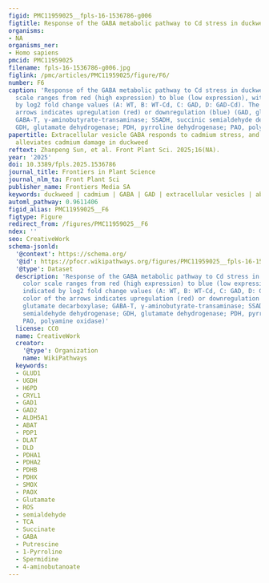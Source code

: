 ```yaml
---
figid: PMC11959025__fpls-16-1536786-g006
figtitle: Response of the GABA metabolic pathway to Cd stress in duckweed
organisms:
- NA
organisms_ner:
- Homo sapiens
pmcid: PMC11959025
filename: fpls-16-1536786-g006.jpg
figlink: /pmc/articles/PMC11959025/figure/F6/
number: F6
caption: 'Response of the GABA metabolic pathway to Cd stress in duckweed. The color
  scale ranges from red (high expression) to blue (low expression), with changes indicated
  by log2 fold change values (A: WT, B: WT-Cd, C: GAD, D: GAD-Cd). The color of the
  arrows indicates upregulation (red) or downregulation (blue) (GAD, glutamate decarboxylase;
  GABA-T, γ-aminobutyrate-transaminase; SSADH, succinic semialdehyde dehydrogenase;
  GDH, glutamate dehydrogenase; PDH, pyrroline dehydrogenase; PAO, polyamine oxidase)'
papertitle: Extracellular vesicle GABA responds to cadmium stress, and GAD overexpression
  alleviates cadmium damage in duckweed
reftext: Zhanpeng Sun, et al. Front Plant Sci. 2025;16(NA).
year: '2025'
doi: 10.3389/fpls.2025.1536786
journal_title: Frontiers in Plant Science
journal_nlm_ta: Front Plant Sci
publisher_name: Frontiers Media SA
keywords: duckweed | cadmium | GABA | GAD | extracellular vesicles | abiotic stress
automl_pathway: 0.9611406
figid_alias: PMC11959025__F6
figtype: Figure
redirect_from: /figures/PMC11959025__F6
ndex: ''
seo: CreativeWork
schema-jsonld:
  '@context': https://schema.org/
  '@id': https://pfocr.wikipathways.org/figures/PMC11959025__fpls-16-1536786-g006.html
  '@type': Dataset
  description: 'Response of the GABA metabolic pathway to Cd stress in duckweed. The
    color scale ranges from red (high expression) to blue (low expression), with changes
    indicated by log2 fold change values (A: WT, B: WT-Cd, C: GAD, D: GAD-Cd). The
    color of the arrows indicates upregulation (red) or downregulation (blue) (GAD,
    glutamate decarboxylase; GABA-T, γ-aminobutyrate-transaminase; SSADH, succinic
    semialdehyde dehydrogenase; GDH, glutamate dehydrogenase; PDH, pyrroline dehydrogenase;
    PAO, polyamine oxidase)'
  license: CC0
  name: CreativeWork
  creator:
    '@type': Organization
    name: WikiPathways
  keywords:
  - GLUD1
  - UGDH
  - H6PD
  - CRYL1
  - GAD1
  - GAD2
  - ALDH5A1
  - ABAT
  - PDP1
  - DLAT
  - DLD
  - PDHA1
  - PDHA2
  - PDHB
  - PDHX
  - SMOX
  - PAOX
  - Glutamate
  - ROS
  - semialdehyde
  - TCA
  - Succinate
  - GABA
  - Putrescine
  - 1-Pyrroline
  - Spermidine
  - 4-aminobutanoate
---
```

